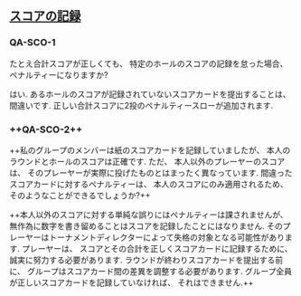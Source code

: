 ## [スコアの記録](808)

### QA-SCO-1
たとえ合計スコアが正しくても、
特定のホールのスコアの記録を怠った場合、
ペナルティーになりますか?

はい.
あるホールのスコアが記録されていないスコアカードを提出することは、
間違いです.
正しい合計スコアに2投のペナルティースローが追加されます.

### ++QA-SCO-2++
++私のグループのメンバーは紙のスコアカードを記録していましたが、
本人のラウンドとホールのスコアは正確です.
ただ、
本人以外のプレーヤーのスコアは、
そのプレーヤーが実際に投げたものとはまったく異なっています.
間違ったスコアカードに対するペナルティーは、
本人のスコアにのみ適用されるため、
そのようなことができるでしょうか?++

++本人以外のスコアに対する単純な誤りにはペナルティーは課されませんが、
無作為に数字を書き留めることはスコアを記録したことにはなりません.
そのプレーヤーはトーナメントディレクターによって失格の対象となる可能性があります.
プレーヤーは、
スコアとその合計を正しくスコアカードに記録するために、
誠実に努力する必要があります.
ラウンドが終わりスコアカードを提出する前に、
グループはスコアカード間の差異を調整する必要があります.
グループ全員が正しいスコアカードを記録していなければ、
それはできません.++
